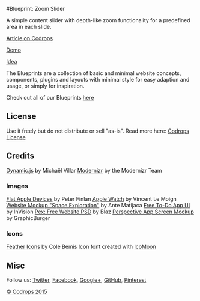 #Blueprint: Zoom Slider

A simple content slider with depth-like zoom functionality for a predefined area in each slide.

[Article on Codrops](http://tympanus.net/codrops/?p=24330)

[Demo](http://tympanus.net/Blueprints/ZoomSlider/)

[Idea](https://pusher.com/tutorials/chat-widget-go)

The Blueprints are a collection of basic and minimal website concepts, components, plugins and layouts with minimal style for easy adaption and usage, or simply for inspiration.

Check out all of our Blueprints [here](http://tympanus.net/codrops/category/blueprints/)

## License

Use it freely but do not distribute or sell "as-is". Read more here: [Codrops License](http://tympanus.net/codrops/licensing/)

## Credits

[Dynamic.js](http://dynamicsjs.com/) by Michaël Villar
[Modernizr](http://modernizr.com/) by the Modernizr Team

### Images 

[Flat Apple Devices](http://drbl.in/jsoj) by Peter Finlan
[Apple Watch](http://drbl.in/mNVE) by Vincent Le Moign
[Website Mockup "Space Exploration"](http://drbl.in/oMJD) by Ante Matijaca
[Free To-Do App UI](http://www.invisionapp.com/do/sketchappsources) by InVision
[Pex: Free Website PSD](http://blazrobar.com/2015/free-psd-website-templates/pex-a-free-website-home-page-photoshop-psd/) by Blaz
[Perspective App Screen Mockup](http://graphicburger.com/perspective-app-screens-mock-up/) by GraphicBurger

### Icons 

[Feather Icons](https://gumroad.com/l/feather) by Cole Bemis
Icon font created with [IcoMoon](https://icomoon.io)

## Misc

Follow us: [Twitter](http://www.twitter.com/codrops), [Facebook](http://www.facebook.com/pages/Codrops/159107397912), [Google+](https://plus.google.com/101095823814290637419), [GitHub](https://github.com/codrops), [Pinterest](http://www.pinterest.com/codrops/)

[© Codrops 2015](http://www.codrops.com)


